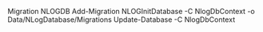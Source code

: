 Migration NLOGDB
Add-Migration NLOGInitDatabase -C NlogDbContext -o Data/NLogDatabase/Migrations
Update-Database -C NlogDbContext
